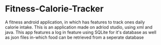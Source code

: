 # Fitness-Calorie-Tracker
A fitness android application, in which has features to track ones daily calorie intake.
This is an application made on adriod studio, using xml and java.
This app features a log in feature using SQLite for it's database as well as json files in-which food can be retrieved from a seperate database
